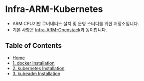 # Infra-ARM-Kubernetes

- ARM CPU기반 쿠버네티스 설치 및 운영 스터디를 위한 저장소입니다.
- 기본 사항은 [Infra-ARM-Openstack](https://github.com/CCCR-Edge-ARM/Infra-ARM-Openstack/wiki)과 동이합니다.

## Table of Contents
- [Home](https://github.com/CCCR-Edge-ARM/Infra-ARM-Kubernetes/wiki)
- [1. docker Installation](https://github.com/CCCR-Edge-ARM/Infra-ARM-Kubernetes/wiki/%5BInfra%5D-ARM-Kubernetes-Install-%7C-1.-Docker)
- [2. kubernetes Installation](https://github.com/CCCR-Edge-ARM/Infra-ARM-Kubernetes/wiki/%5BInfra%5D-ARM-Kubernetes-Install-%7C-2.-Kubernetes)
- [3. kubeadm Installation](https://github.com/CCCR-Edge-ARM/Infra-ARM-Kubernetes/wiki/%5BInfra%5D-ARM-Kubernetes-Install-%7C-3.-KubeAdm)
